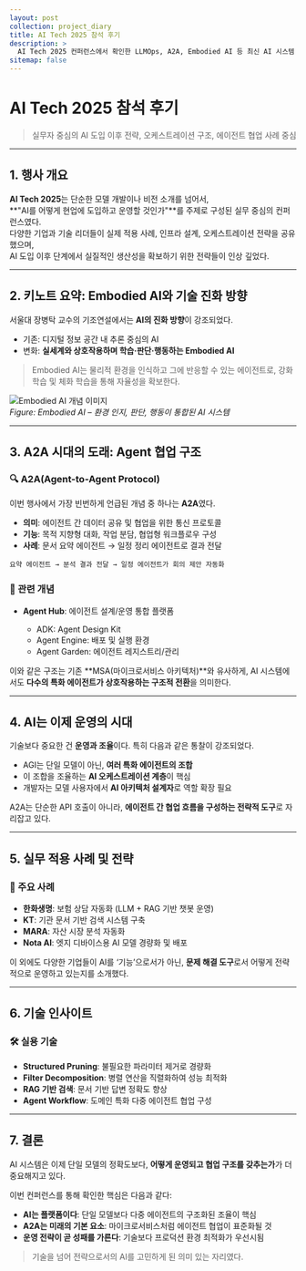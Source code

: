 ```yaml
---
layout: post
collection: project_diary
title: AI Tech 2025 참석 후기
description: >
  AI Tech 2025 컨퍼런스에서 확인한 LLMOps, A2A, Embodied AI 등 최신 AI 시스템 운영 전략
sitemap: false
---
```


# AI Tech 2025 참석 후기

> 실무자 중심의 AI 도입 이후 전략, 오케스트레이션 구조, 에이전트 협업 사례 중심

---

## 1. 행사 개요

**AI Tech 2025**는 단순한 모델 개발이나 비전 소개를 넘어서,  
**"AI를 어떻게 현업에 도입하고 운영할 것인가"**를 주제로 구성된 실무 중심의 컨퍼런스였다.  
다양한 기업과 기술 리더들이 실제 적용 사례, 인프라 설계, 오케스트레이션 전략을 공유했으며,  
AI 도입 이후 단계에서 실질적인 생산성을 확보하기 위한 전략들이 인상 깊었다.

---

## 2. 키노트 요약: Embodied AI와 기술 진화 방향

서울대 장병탁 교수의 기조연설에서는 **AI의 진화 방향**이 강조되었다.

- 기존: 디지털 정보 공간 내 추론 중심의 AI
- 변화: **실세계와 상호작용하며 학습·판단·행동하는 Embodied AI**

> Embodied AI는 물리적 환경을 인식하고 그에 반응할 수 있는 에이전트로, 강화학습 및 체화 학습을 통해 자율성을 확보한다.

![Embodied AI 개념 이미지](https://github.com/user-attachments/assets/76d2879b-b852-4e1e-95b9-715a1a9c824a)  
_Figure: Embodied AI – 환경 인지, 판단, 행동이 통합된 AI 시스템_

---

## 3. A2A 시대의 도래: Agent 협업 구조

### 🔍 A2A(Agent-to-Agent Protocol)

이번 행사에서 가장 빈번하게 언급된 개념 중 하나는 **A2A**였다.

- **의미**: 에이전트 간 데이터 공유 및 협업을 위한 통신 프로토콜
- **기능**: 목적 지향형 대화, 작업 분담, 협업형 워크플로우 구성
- **사례**: 문서 요약 에이전트 → 일정 정리 에이전트로 결과 전달

```text
요약 에이전트 → 분석 결과 전달 → 일정 에이전트가 회의 제안 자동화
```

### 🧩 관련 개념

- **Agent Hub**: 에이전트 설계/운영 통합 플랫폼

  - ADK: Agent Design Kit
  - Agent Engine: 배포 및 실행 환경
  - Agent Garden: 에이전트 레지스트리/관리

이와 같은 구조는 기존 \*\*MSA(마이크로서비스 아키텍처)\*\*와 유사하게,
AI 시스템에서도 **다수의 특화 에이전트가 상호작용하는 구조적 전환**을 의미한다.

---

## 4. AI는 이제 운영의 시대

기술보다 중요한 건 **운영과 조율**이다. 특히 다음과 같은 통찰이 강조되었다.

- AGI는 단일 모델이 아닌, **여러 특화 에이전트의 조합**
- 이 조합을 조율하는 **AI 오케스트레이션 계층**이 핵심
- 개발자는 모델 사용자에서 **AI 아키텍처 설계자**로 역할 확장 필요

A2A는 단순한 API 호출이 아니라, **에이전트 간 협업 흐름을 구성하는 전략적 도구**로 자리잡고 있다.

---

## 5. 실무 적용 사례 및 전략

### 📌 주요 사례

- **한화생명**: 보험 상담 자동화 (LLM + RAG 기반 챗봇 운영)
- **KT**: 기관 문서 기반 검색 시스템 구축
- **MARA**: 자산 시장 분석 자동화
- **Nota AI**: 엣지 디바이스용 AI 모델 경량화 및 배포

이 외에도 다양한 기업들이 AI를 ‘기능’으로서가 아닌,
**문제 해결 도구**로서 어떻게 전략적으로 운영하고 있는지를 소개했다.

---

## 6. 기술 인사이트

### 🛠️ 실용 기술

- **Structured Pruning**: 불필요한 파라미터 제거로 경량화
- **Filter Decomposition**: 병렬 연산을 직렬화하여 성능 최적화
- **RAG 기반 검색**: 문서 기반 답변 정확도 향상
- **Agent Workflow**: 도메인 특화 다중 에이전트 협업 구성

---

## 7. 결론

AI 시스템은 이제 단일 모델의 정확도보다,
**어떻게 운영되고 협업 구조를 갖추는가**가 더 중요해지고 있다.

이번 컨퍼런스를 통해 확인한 핵심은 다음과 같다:

- **AI는 플랫폼이다**: 단일 모델보다 다중 에이전트의 구조화된 조율이 핵심
- **A2A는 미래의 기본 요소**: 마이크로서비스처럼 에이전트 협업이 표준화될 것
- **운영 전략이 곧 성패를 가른다**: 기술보다 프로덕션 환경 최적화가 우선시됨

> 기술을 넘어 전략으로서의 AI를 고민하게 된 의미 있는 자리였다.
